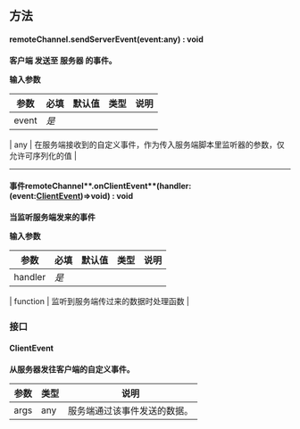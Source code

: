 
## **方法**

#### remoteChannel.sendServerEvent(event:any) : void
**客户端 发送至 服务器 的事件。**

**输入参数**

| **参数** | **必填** | **默认值** | **类型** | **说明** |
| --- | --- | --- | --- | --- |
| event | _是_ | 

 | any | 在服务端接收到的自定义事件，作为传入服务端脚本里监听器的参数，仅允许可序列化的值 |


---


#### 事件remoteChannel**.onClientEvent**(handler:(event:[ClientEvent](#jneYE))=>void) : void
**当监听服务端发来的事件**

**输入参数**

| **参数** | **必填** | **默认值** | **类型** | **说明** |
| --- | --- | --- | --- | --- |
| handler | _是_ | 

 | function | 监听到服务端传过来的数据时处理函数 |



### **接口**

#### ClientEvent
**从服务器发往客户端的自定义事件。**

| **参数** | **类型** | **说明** |
| --- | --- | --- |
| args | any | 服务端通过该事件发送的数据。 |


